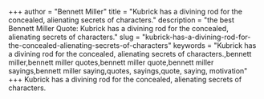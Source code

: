 +++
author = "Bennett Miller"
title = "Kubrick has a divining rod for the concealed, alienating secrets of characters."
description = "the best Bennett Miller Quote: Kubrick has a divining rod for the concealed, alienating secrets of characters."
slug = "kubrick-has-a-divining-rod-for-the-concealed-alienating-secrets-of-characters"
keywords = "Kubrick has a divining rod for the concealed, alienating secrets of characters.,bennett miller,bennett miller quotes,bennett miller quote,bennett miller sayings,bennett miller saying,quotes, sayings,quote, saying, motivation"
+++
Kubrick has a divining rod for the concealed, alienating secrets of characters.
